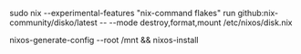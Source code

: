 sudo nix --experimental-features "nix-command flakes" run github:nix-community/disko/latest -- --mode destroy,format,mount /etc/nixos/disk.nix

nixos-generate-config --root /mnt && nixos-install 